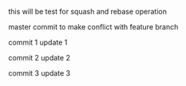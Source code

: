 this will be test for squash and rebase operation

master commit to make conflict with feature branch

commit 1 update 1

commit 2 update 2

commit 3 update 3

